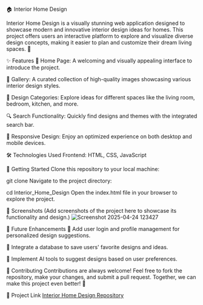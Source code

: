 🏠 Interior Home Design

Interior Home Design is a visually stunning web application designed to showcase modern and innovative interior design ideas for homes. This project offers users an interactive platform to explore and visualize diverse design concepts, making it easier to plan and customize their dream living spaces. 🌟

✨ Features
🏡 Home Page: A welcoming and visually appealing interface to introduce the project.

🎨 Gallery: A curated collection of high-quality images showcasing various interior design styles.

📂 Design Categories: Explore ideas for different spaces like the living room, bedroom, kitchen, and more.

🔍 Search Functionality: Quickly find designs and themes with the integrated search bar.

📱 Responsive Design: Enjoy an optimized experience on both desktop and mobile devices.

🛠️ Technologies Used
Frontend: HTML, CSS, JavaScript

🚀 Getting Started
Clone this repository to your local machine:

git clone <repository-url>
Navigate to the project directory:

cd Interior_Home_Design
Open the index.html file in your browser to explore the project.

📸 Screenshots
(Add screenshots of the project here to showcase its functionality and design.)
![Screenshot 2025-04-24 123427](https://github.com/user-attachments/assets/f88f9d47-8d60-47d1-9b18-86ed71252c5c)


🔮 Future Enhancements
👤 Add user login and profile management for personalized design suggestions.

📂 Integrate a database to save users' favorite designs and ideas.

🤖 Implement AI tools to suggest designs based on user preferences.

🤝 Contributing
Contributions are always welcome! Feel free to fork the repository, make your changes, and submit a pull request. Together, we can make this project even better! 🌟

🔗 Project Link
[Interior Home Design Repository](https://interior-home-furniture-website.vercel.app/)
